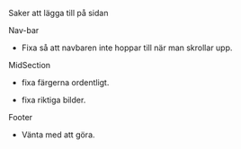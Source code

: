 Saker att lägga till på sidan

Nav-bar

* Fixa så att navbaren inte hoppar till när man skrollar upp.

MidSection

* fixa färgerna ordentligt.

* fixa riktiga bilder.

Footer

* Vänta med att göra.